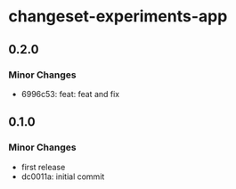 # changeset-experiments-app

## 0.2.0

### Minor Changes

- 6996c53: feat: feat and fix

## 0.1.0

### Minor Changes

- first release
- dc0011a: initial commit
